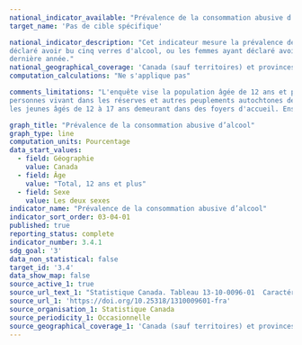 ```yaml
---
national_indicator_available: "Prévalence de la consommation abusive d’alcool"
target_name: 'Pas de cible spécifique'

national_indicator_description: "Cet indicateur mesure la prévalence de la consommation abusive d’alcool. Par consommation abusive d'alcool, on entend les hommes qui ont 
déclaré avoir bu cinq verres d'alcool, ou les femmes ayant déclaré avoir bu quatre verres d'alcool, en une même occasion, au moins une fois par mois au cours de la 
dernière année."
national_geographical_coverage: 'Canada (sauf territoires) et provinces' 
computation_calculations: "Ne s'applique pas"

comments_limitations: "L'enquête vise la population âgée de 12 ans et plus vivant dans les dix provinces et les trois territoires. Sont exclus du champ de l'enquête les 
personnes vivant dans les réserves et autres peuplements autochtones des provinces, les membres à temps plein des Forces canadiennes, la population vivant en établissement et 
les jeunes âgés de 12 à 17 ans demeurant dans des foyers d'accueil. Ensemble, ces exclusions représentent moins de 3 % de la population canadienne âgée de 12 ans et plus."

graph_title: "Prévalence de la consommation abusive d’alcool"
graph_type: line
computation_units: Pourcentage
data_start_values:
  - field: Géographie
    value: Canada
  - field: Âge
    value: "Total, 12 ans et plus"
  - field: Sexe
    value: Les deux sexes
indicator_name: "Prévalence de la consommation abusive d’alcool"
indicator_sort_order: 03-04-01
published: true
reporting_status: complete
indicator_number: 3.4.1
sdg_goal: '3'
data_non_statistical: false
target_id: '3.4'
data_show_map: false
source_active_1: true
source_url_text_1: "Statistique Canada. Tableau 13-10-0096-01  Caractéristiques de la santé, estimations annuelles"
source_url_1: 'https://doi.org/10.25318/1310009601-fra'
source_organisation_1: Statistique Canada
source_periodicity_1: Occasionnelle
source_geographical_coverage_1: 'Canada (sauf territoires) et provinces'
---
```

